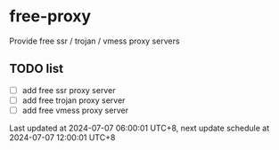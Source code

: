 
# free-proxy
Provide free ssr / trojan / vmess proxy servers


## TODO list
- [ ] add free ssr proxy server
- [ ] add free trojan proxy server
- [ ] add free vmess proxy server

Last updated at 2024-07-07 06:00:01 UTC+8, next update schedule at 2024-07-07 12:00:01 UTC+8


